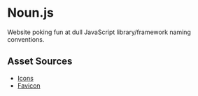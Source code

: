 # Noun.js

Website poking fun at dull JavaScript library/framework naming conventions.

## Asset Sources

* [Icons](https://github.com/encharm/Font-Awesome-SVG-PNG "Font Awesome")
* [Favicon](https://icons8.com/ "Icons8")